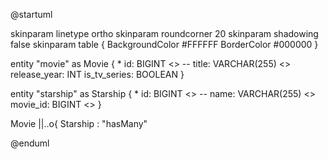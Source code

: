 @startuml

skinparam linetype ortho
skinparam roundcorner 20
skinparam shadowing false
skinparam table {
    BackgroundColor #FFFFFF
    BorderColor #000000
}

entity "movie" as Movie {
    * id: BIGINT <<PK>>
    --
    title: VARCHAR(255) <<NOT NULL>>
    release_year: INT
    is_tv_series: BOOLEAN
}

entity "starship" as Starship {
    * id: BIGINT <<PK>>
    --
    name: VARCHAR(255) <<NOT NULL>>
    movie_id: BIGINT <<FK>>
}

Movie ||..o{ Starship : "hasMany"

@enduml